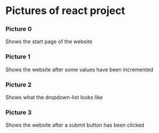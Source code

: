 # Pictures of react project

### Picture 0
Shows the start page of the website

### Picture 1
Shows the website after some values have been incremented

### Picture 2
Shows what the dropdown-list looks like

### Picture 3
Shows the website after a submit button has been clicked
